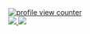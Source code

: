 <a href="#">
<img src="https://komarev.com/ghpvc/?username=interpreterK&color=cc2727&style=flat-square&label=PROFILE+VIEWS" alt="profile view counter">
<div>
<img src="https://github-readme-stats.vercel.app/api/top-langs/?username=unittensor&langs_count=30&layout=compact&theme=transparent&include_all_commits=true">
<img src="https://github-readme-stats.vercel.app/api?username=unittensor&count_private=true&show_icons=true&theme=transparent&include_all_commits=true">
</div>
</a>
